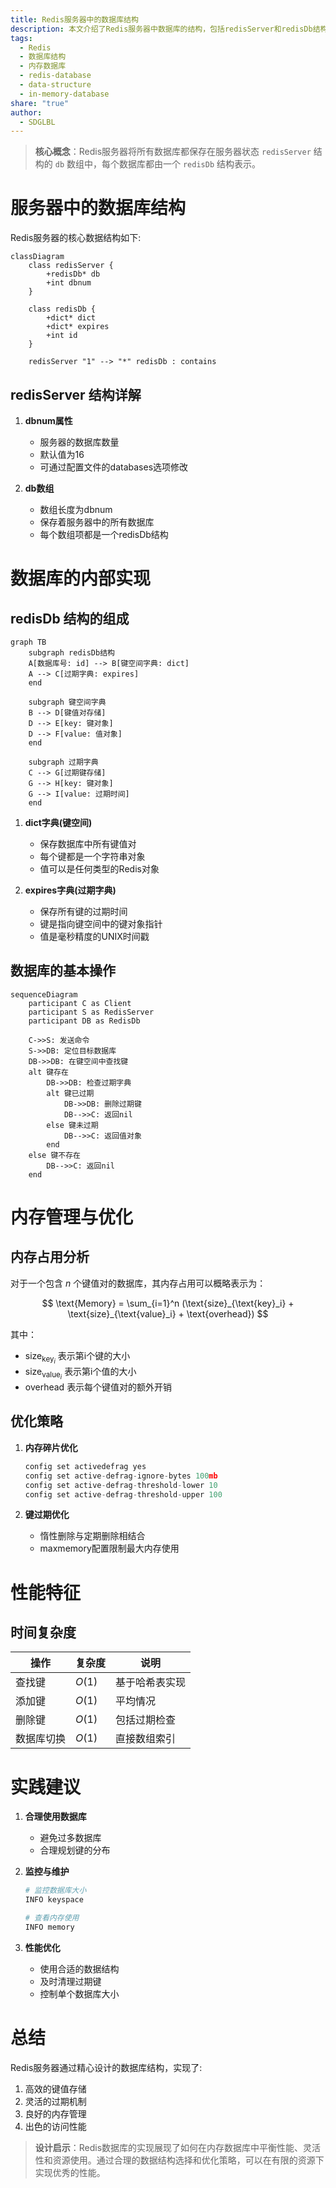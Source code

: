 ```yaml
---
title: Redis服务器中的数据库结构
description: 本文介绍了Redis服务器中数据库的结构，包括redisServer和redisDb结构，以及键空间字典和过期字典。此外，文章还分析了数据库的基本操作、内存管理和优化策略。
tags:
  - Redis
  - 数据库结构
  - 内存数据库
  - redis-database
  - data-structure
  - in-memory-database
share: "true"
author:
  - SDGLBL
---
```


> **核心概念**：Redis服务器将所有数据库都保存在服务器状态 `redisServer` 结构的 `db` 数组中，每个数据库都由一个 `redisDb` 结构表示。

# 服务器中的数据库结构

Redis服务器的核心数据结构如下:

```mermaid
classDiagram
    class redisServer {
        +redisDb* db
        +int dbnum
    }
    
    class redisDb {
        +dict* dict
        +dict* expires
        +int id
    }
    
    redisServer "1" --> "*" redisDb : contains
```

## redisServer 结构详解

1. **dbnum属性**
   - 服务器的数据库数量
   - 默认值为16
   - 可通过配置文件的databases选项修改

2. **db数组**
   - 数组长度为dbnum
   - 保存着服务器中的所有数据库
   - 每个数组项都是一个redisDb结构

# 数据库的内部实现

## redisDb 结构的组成

```mermaid
graph TB
    subgraph redisDb结构
    A[数据库号: id] --> B[键空间字典: dict]
    A --> C[过期字典: expires]
    end
    
    subgraph 键空间字典
    B --> D[键值对存储]
    D --> E[key: 键对象]
    D --> F[value: 值对象]
    end
    
    subgraph 过期字典
    C --> G[过期键存储]
    G --> H[key: 键对象]
    G --> I[value: 过期时间]
    end
```

1. **dict字典(键空间)**
   - 保存数据库中所有键值对
   - 每个键都是一个字符串对象
   - 值可以是任何类型的Redis对象

2. **expires字典(过期字典)**
   - 保存所有键的过期时间
   - 键是指向键空间中的键对象指针
   - 值是毫秒精度的UNIX时间戳

## 数据库的基本操作

```mermaid
sequenceDiagram
    participant C as Client
    participant S as RedisServer
    participant DB as RedisDb
    
    C->>S: 发送命令
    S->>DB: 定位目标数据库
    DB->>DB: 在键空间中查找键
    alt 键存在
        DB->>DB: 检查过期字典
        alt 键已过期
            DB->>DB: 删除过期键
            DB-->>C: 返回nil
        else 键未过期
            DB-->>C: 返回值对象
        end
    else 键不存在
        DB-->>C: 返回nil
    end
```

# 内存管理与优化

## 内存占用分析

对于一个包含 $n$ 个键值对的数据库，其内存占用可以概略表示为：

$$
\text{Memory} = \sum_{i=1}^n (\text{size}_{\text{key}_i} + \text{size}_{\text{value}_i} + \text{overhead})
$$

其中：
- $\text{size}_{\text{key}_i}$ 表示第i个键的大小
- $\text{size}_{\text{value}_i}$ 表示第i个值的大小
- $\text{overhead}$ 表示每个键值对的额外开销

## 优化策略

1. **内存碎片优化**
   ```c
   config set activedefrag yes
   config set active-defrag-ignore-bytes 100mb
   config set active-defrag-threshold-lower 10
   config set active-defrag-threshold-upper 100
   ```

2. **键过期优化**
   - 惰性删除与定期删除相结合
   - maxmemory配置限制最大内存使用

# 性能特征

## 时间复杂度

| 操作 | 复杂度 | 说明 |
|-----|--------|------|
| 查找键 | $O(1)$ | 基于哈希表实现 |
| 添加键 | $O(1)$ | 平均情况 |
| 删除键 | $O(1)$ | 包括过期检查 |
| 数据库切换 | $O(1)$ | 直接数组索引 |

# 实践建议

1. **合理使用数据库**
   - 避免过多数据库
   - 合理规划键的分布

2. **监控与维护**
   ```bash
   # 监控数据库大小
   INFO keyspace
   
   # 查看内存使用
   INFO memory
   ```

3. **性能优化**
   - 使用合适的数据结构
   - 及时清理过期键
   - 控制单个数据库大小

# 总结

Redis服务器通过精心设计的数据库结构，实现了:

1. 高效的键值存储
2. 灵活的过期机制
3. 良好的内存管理
4. 出色的访问性能

> **设计启示**：Redis数据库的实现展现了如何在内存数据库中平衡性能、灵活性和资源使用。通过合理的数据结构选择和优化策略，可以在有限的资源下实现优秀的性能。